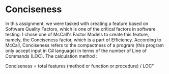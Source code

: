 # Conciseness
<p>In this assignment, we were tasked with creating a feature based on Software Quality Factors, which is one of the critical factors in software testing. I chose one of McCall's Factor Models to create this feature, namely, the Conciseness factor, which is a part of Efficiency. According to McCall, Conciseness refers to the compactness of a program (this program only accept input in C# language) in terms of the number of Line of Commands (LOC). The calculation method :
<p>Conciseness = total features (method or function or procedure) / LOC"</p>
